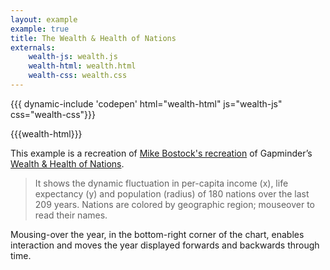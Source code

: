 ```yaml
---
layout: example
example: true
title: The Wealth & Health of Nations
externals:
    wealth-js: wealth.js
    wealth-html: wealth.html
    wealth-css: wealth.css
---
```


{{{ dynamic-include 'codepen' html="wealth-html" js="wealth-js" css="wealth-css"}}}

<style>
{{{wealth-css}}}
</style>

{{{wealth-html}}}

<script>
{{{wealth-js}}}
</script>

This example is a recreation of [Mike Bostock's recreation](http://bost.ocks.org/mike/nations/) of Gapminder’s [Wealth &amp; Health of Nations](http://www.gapminder.org/world/).

> It shows the dynamic fluctuation in per-capita income (x), life expectancy (y) and population (radius) of 180 nations over the last 209 years. Nations are colored by geographic region; mouseover to read their names.

Mousing-over the year, in the bottom-right corner of the chart, enables interaction and moves the year displayed forwards and backwards through time.

